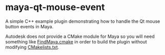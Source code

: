 # maya-qt-mouse-event
A simple C++ example plugin demonstrating how to handle the Qt mouse button events in Maya.

Autodesk does not provide a CMake module for Maya so you will need something like [FindMaya.cmake](frarees.github.com/maya-cmake) in order to build the plugin without modifying [CMakelists.txt](CMakeLists.txt).
